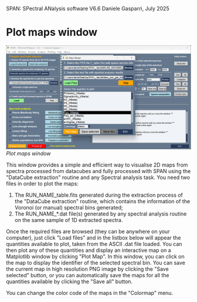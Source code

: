 SPAN: SPectral ANalysis software V6.6
Daniele Gasparri, July 2025


# Plot maps window #

![Plot maps](img/map_plotting.png)
*Plot maps window*


This window provides a simple and efficient way to visualise 2D maps from spectra processed from datacubes and fully processed with SPAN using the "DataCube extraction" routine and any Spectral analysis task.
You need two files in order to plot the maps:

1) The RUN_NAME_table.fits generated during the extraction process of the "DataCube extraction" routine, which contains the information of the Voronoi (or manual) spectral bins generated;
2) The RUN_NAME_*.dat file(s) generated by any spectral analysis routine on the same sample of 1D extracted spectra. 

Once the required files are browsed (they can be anywhere on your computer), just click "Load files" and in the listbox below will appear the quantities available to plot, taken from the ASCII .dat file loaded. You can then plot any of these quantities and display an interactive map on a Matplotlib window by clicking "Plot Map". In this window, you can click on the map to display the identifier of the selected spectral bin.
You can save the current map in high resolution PNG image by clicking the "Save selected" button, or you can automatically save the maps for all the quantities available by clicking the "Save all" button.

You can change the color code of the maps in the "Colormap" menu.
